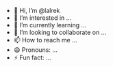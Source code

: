 - 👋 Hi, I’m @lalrek
- 👀 I’m interested in ...
- 🌱 I’m currently learning ...
- 💞️ I’m looking to collaborate on ...
- 📫 How to reach me ...
- 😄 Pronouns: ...
- ⚡ Fun fact: ...

<!---
lalrek/lalrek is a ✨ special ✨ repository because its `README.md` (this file) appears on your GitHub profile.
You can click the Preview link to take a look at your changes.
--->
